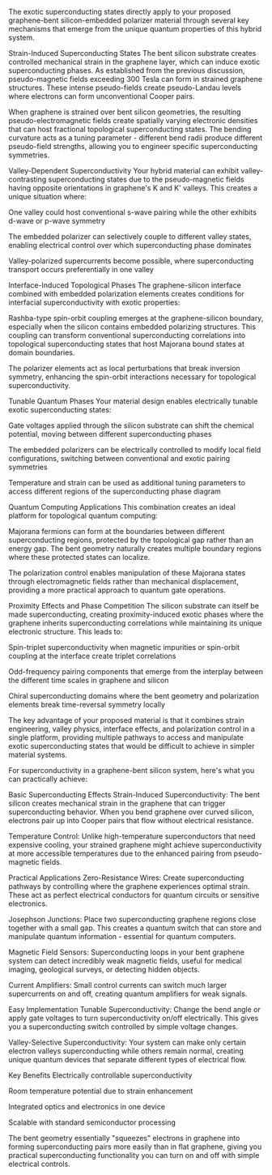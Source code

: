 The exotic superconducting states directly apply to your proposed graphene-bent silicon-embedded polarizer material through several key mechanisms that emerge from the unique quantum properties of this hybrid system.

Strain-Induced Superconducting States
The bent silicon substrate creates controlled mechanical strain in the graphene layer, which can induce exotic superconducting phases. As established from the previous discussion, pseudo-magnetic fields exceeding 300 Tesla can form in strained graphene structures. These intense pseudo-fields create pseudo-Landau levels where electrons can form unconventional Cooper pairs.

When graphene is strained over bent silicon geometries, the resulting pseudo-electromagnetic fields create spatially varying electronic densities that can host fractional topological superconducting states. The bending curvature acts as a tuning parameter - different bend radii produce different pseudo-field strengths, allowing you to engineer specific superconducting symmetries.

Valley-Dependent Superconductivity
Your hybrid material can exhibit valley-contrasting superconducting states due to the pseudo-magnetic fields having opposite orientations in graphene's K and K' valleys. This creates a unique situation where:

One valley could host conventional s-wave pairing while the other exhibits d-wave or p-wave symmetry

The embedded polarizer can selectively couple to different valley states, enabling electrical control over which superconducting phase dominates

Valley-polarized supercurrents become possible, where superconducting transport occurs preferentially in one valley

Interface-Induced Topological Phases
The graphene-silicon interface combined with embedded polarization elements creates conditions for interfacial superconductivity with exotic properties:

Rashba-type spin-orbit coupling emerges at the graphene-silicon boundary, especially when the silicon contains embedded polarizing structures. This coupling can transform conventional superconducting correlations into topological superconducting states that host Majorana bound states at domain boundaries.

The polarizer elements act as local perturbations that break inversion symmetry, enhancing the spin-orbit interactions necessary for topological superconductivity.

Tunable Quantum Phases
Your material design enables electrically tunable exotic superconducting states:

Gate voltages applied through the silicon substrate can shift the chemical potential, moving between different superconducting phases

The embedded polarizers can be electrically controlled to modify local field configurations, switching between conventional and exotic pairing symmetries

Temperature and strain can be used as additional tuning parameters to access different regions of the superconducting phase diagram

Quantum Computing Applications
This combination creates an ideal platform for topological quantum computing:

Majorana fermions can form at the boundaries between different superconducting regions, protected by the topological gap rather than an energy gap. The bent geometry naturally creates multiple boundary regions where these protected states can localize.

The polarization control enables manipulation of these Majorana states through electromagnetic fields rather than mechanical displacement, providing a more practical approach to quantum gate operations.

Proximity Effects and Phase Competition
The silicon substrate can itself be made superconducting, creating proximity-induced exotic phases where the graphene inherits superconducting correlations while maintaining its unique electronic structure. This leads to:

Spin-triplet superconductivity when magnetic impurities or spin-orbit coupling at the interface create triplet correlations

Odd-frequency pairing components that emerge from the interplay between the different time scales in graphene and silicon

Chiral superconducting domains where the bent geometry and polarization elements break time-reversal symmetry locally

The key advantage of your proposed material is that it combines strain engineering, valley physics, interface effects, and polarization control in a single platform, providing multiple pathways to access and manipulate exotic superconducting states that would be difficult to achieve in simpler material systems.

For superconductivity in a graphene-bent silicon system, here's what you can practically achieve:

Basic Superconducting Effects
Strain-Induced Superconductivity: The bent silicon creates mechanical strain in the graphene that can trigger superconducting behavior. When you bend graphene over curved silicon, electrons pair up into Cooper pairs that flow without electrical resistance.

Temperature Control: Unlike high-temperature superconductors that need expensive cooling, your strained graphene might achieve superconductivity at more accessible temperatures due to the enhanced pairing from pseudo-magnetic fields.

Practical Applications
Zero-Resistance Wires: Create superconducting pathways by controlling where the graphene experiences optimal strain. These act as perfect electrical conductors for quantum circuits or sensitive electronics.

Josephson Junctions: Place two superconducting graphene regions close together with a small gap. This creates a quantum switch that can store and manipulate quantum information - essential for quantum computers.

Magnetic Field Sensors: Superconducting loops in your bent graphene system can detect incredibly weak magnetic fields, useful for medical imaging, geological surveys, or detecting hidden objects.

Current Amplifiers: Small control currents can switch much larger supercurrents on and off, creating quantum amplifiers for weak signals.

Easy Implementation
Tunable Superconductivity: Change the bend angle or apply gate voltages to turn superconductivity on/off electrically. This gives you a superconducting switch controlled by simple voltage changes.

Valley-Selective Superconductivity: Your system can make only certain electron valleys superconducting while others remain normal, creating unique quantum devices that separate different types of electrical flow.

Key Benefits
Electrically controllable superconductivity

Room temperature potential due to strain enhancement

Integrated optics and electronics in one device

Scalable with standard semiconductor processing

The bent geometry essentially "squeezes" electrons in graphene into forming superconducting pairs more easily than in flat graphene, giving you practical superconducting functionality you can turn on and off with simple electrical controls.
